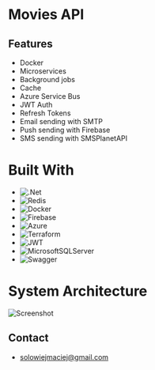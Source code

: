 
# Movies API

## Features

- Docker
- Microservices
- Background jobs
- Cache
- Azure Service Bus
- JWT Auth
- Refresh Tokens
- Email sending with SMTP
- Push sending with Firebase
- SMS sending with SMSPlanetAPI


# Built With
* ![.Net](https://img.shields.io/badge/.NET-5C2D91?style=for-the-badge&logo=.net&logoColor=white)
* ![Redis](https://img.shields.io/badge/redis-%23DD0031.svg?style=for-the-badge&logo=redis&logoColor=white)
* ![Docker](https://img.shields.io/badge/docker-%230db7ed.svg?style=for-the-badge&logo=docker&logoColor=white)
* ![Firebase](https://img.shields.io/badge/firebase-%23039BE5.svg?style=for-the-badge&logo=firebase)
* ![Azure](https://img.shields.io/badge/azure-%230072C6.svg?style=for-the-badge&logo=azure-devops&logoColor=white)
* ![Terraform](https://img.shields.io/badge/terraform-%235835CC.svg?style=for-the-badge&logo=terraform&logoColor=white)
* ![JWT](https://img.shields.io/badge/JWT-black?style=for-the-badge&logo=JSON%20web%20tokens)
* ![MicrosoftSQLServer](https://img.shields.io/badge/Microsoft%20SQL%20Sever-CC2927?style=for-the-badge&logo=microsoft%20sql%20server&logoColor=white)
* ![Swagger](https://img.shields.io/badge/-Swagger-%23Clojure?style=for-the-badge&logo=swagger&logoColor=white)

# System Architecture

![Screenshot](https://lucid.app/publicSegments/view/035a7cbe-25e0-4920-a173-b3b58d1ec899/image.jpeg)

## Contact

- solowiejmaciej@gmail.com
